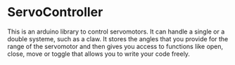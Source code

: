 # ServoController
This is an arduino library to control servomotors. It can handle a single or a double systeme, such as a claw. It stores the angles that you provide for the range of the servomotor and then gives you access to functions like open, close, move or toggle that allows you to write your code freely.
